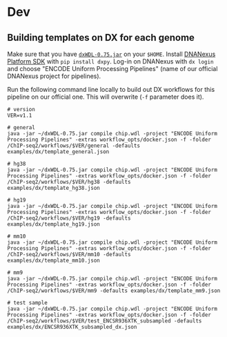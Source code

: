 Dev
===

## Building templates on DX for each genome

Make sure that you have [`dxWDL-0.75.jar`](https://github.com/dnanexus/dxWDL/releases/download/0.75/dxWDL-0.75.jar) on your `$HOME`. Install [DNANexus Platform SDK](https://wiki.dnanexus.com/downloads) with `pip install dxpy`. Log-in on DNANexus with `dx login` and choose "ENCODE Uniform Processing Pipelines" (name of our official DNANexus project for pipelines).

Run the following command line locally to build out DX workflows for this pipeline on our official one. This will overwrite (`-f` parameter does it).

```
# version
VER=v1.1

# general
java -jar ~/dxWDL-0.75.jar compile chip.wdl -project "ENCODE Uniform Processing Pipelines" -extras workflow_opts/docker.json -f -folder /ChIP-seq2/workflows/$VER/general -defaults examples/dx/template_general.json

# hg38
java -jar ~/dxWDL-0.75.jar compile chip.wdl -project "ENCODE Uniform Processing Pipelines" -extras workflow_opts/docker.json -f -folder /ChIP-seq2/workflows/$VER/hg38 -defaults examples/dx/template_hg38.json

# hg19
java -jar ~/dxWDL-0.75.jar compile chip.wdl -project "ENCODE Uniform Processing Pipelines" -extras workflow_opts/docker.json -f -folder /ChIP-seq2/workflows/$VER/hg19 -defaults examples/dx/template_hg19.json

# mm10
java -jar ~/dxWDL-0.75.jar compile chip.wdl -project "ENCODE Uniform Processing Pipelines" -extras workflow_opts/docker.json -f -folder /ChIP-seq2/workflows/$VER/mm10 -defaults examples/dx/template_mm10.json

# mm9
java -jar ~/dxWDL-0.75.jar compile chip.wdl -project "ENCODE Uniform Processing Pipelines" -extras workflow_opts/docker.json -f -folder /ChIP-seq2/workflows/$VER/mm9 -defaults examples/dx/template_mm9.json

# test sample
java -jar ~/dxWDL-0.75.jar compile chip.wdl -project "ENCODE Uniform Processing Pipelines" -extras workflow_opts/docker.json -f -folder /ChIP-seq2/workflows/$VER/test_ENCSR936XTK_subsampled -defaults examples/dx/ENCSR936XTK_subsampled_dx.json
```
